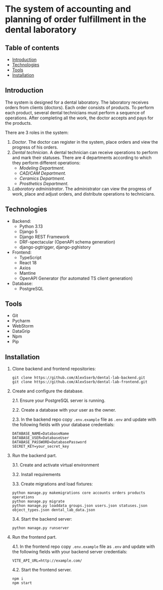 # The system of accounting and planning of order fulfillment in the dental laboratory

## Table of contents
* [Introduction](#introduction)
* [Technologies](#technologies)
* [Tools](#tools)
* [Installation](#installation)

<a name="introduction"></a>
## Introduction

The system is designed for a dental laboratory. The laboratory receives orders from clients (doctors). Each order consists of products. To perform each product, several dental technicians must perform a sequence of operations. After completing all the work, the doctor accepts and pays for the products.

There are 3 roles in the system:
1. *Doctor*. The doctor can register in the system, place orders and view the progress of his orders.
2. *Dental technician*. A dental technician can receive operations to perform and mark their statuses. There are 4 departments according to which they perform different operations:
   - *Modeling Department.*
   - *CAD/CAM Department.*
   - *Ceramics Department.*
   - *Prosthetics Department.*
3. *Laboratory administrator*. The administrator can view the progress of work, place and adjust orders, and distribute operations to technicians.

<a name="technologies"></a>
## Technologies
* Backend:
  - Python 3.13
  - Django 5
  - Django REST Framework
  - DRF-spectacular (OpenAPI schema generation)
  - django-pgtrigger, django-pghistory
* Frontend:
  - TypeScript
  - React 18
  - Axios
  - Mantine
  - OpenAPI Generator (for automated TS client generation)
* Database:
  - PostgreSQL

<a name="tools"></a>
## Tools
* Git
* Pycharm
* WebStorm
* DataGrip
* Npm
* Pip

<a name="installation"></a>
## Installation
1. Clone backend and frontend repositories:
    ```commandline
    git clone https://github.com/AlexSserb/dental-lab-backend.git
    git clone https://github.com/AlexSserb/dental-lab-frontend.git
    ```
2. Create and configure the database.

    2.1. Ensure your PostgreSQL server is running.

    2.2. Create a database with your user as the owner.

    2.3. In the backend repo copy `.env.example` file as `.env` and update with the following fields with your database credentials:
    ```
    DATABASE_NAME=DatabaseName
    DATABASE_USER=DatabaseUser
    DATABASE_PASSWORD=DatabasePassword
    SECRET_KEY=your_secret_key
    ```

3. Run the backend part.

    3.1. Create and activate virtual environment

    3.2. Install requirements

    3.3. Create migrations and load fixtures:
    ```commandline
    python manage.py makemigrations core accounts orders products operations
    python manage.py migrate
    python manage.py loaddata groups.json users.json statuses.json object_types.json dental_lab_data.json
    ```
    3.4. Start the backend server:
    ```commandline
    python manage.py runserver
    ```

4. Run the frontend part.

    4.1. In the frontend repo copy `.env.example` file as `.env` and update with the following fields with your backend server credentials:
    ```
    VITE_API_URL=http://example.com/
    ```

    4.2. Start the frontend server.
    ```commandline
    npm i
    npm start
    ```
